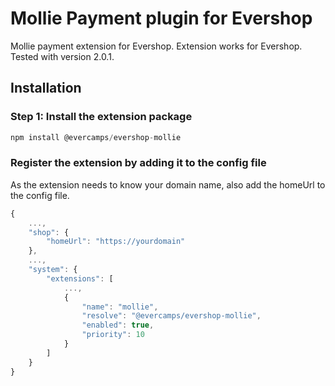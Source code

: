 # Mollie Payment plugin for Evershop

Mollie payment extension for Evershop. Extension works for Evershop. Tested with version 2.0.1.

## Installation

### Step 1: Install the extension package

```javascript
npm install @evercamps/evershop-mollie
```

### Register the extension by adding it to the config file
As the extension needs to know your domain name, also add the homeUrl to the config file.

```javascript
{
    ...,
    "shop": {
        "homeUrl": "https://yourdomain"
    },
    ...,
    "system": {
        "extensions": [
            ...,
            {
                "name": "mollie",
                "resolve": "@evercamps/evershop-mollie",
                "enabled": true,
                "priority": 10
            }
        ]
    }
}
```